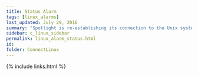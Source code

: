 ```yaml
---
title: ﻿Status Alarm
tags: [linux_alarms]
last_updated: July 29, 2016
summary: "Spotlight is re-establishing its connection to the Unix system."
sidebar: c_linux_sidebar
permalink: linux_alarm_status.html
id:
folder: ConnectLinux
---
```



{% include links.html %}
